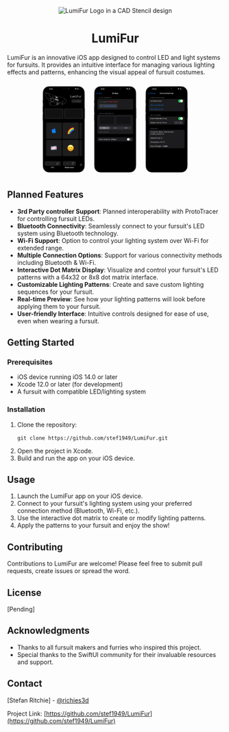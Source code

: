 <p align="center">
<picture>
<source media="(prefers-color-scheme: light)" srcset="https://github.com/stef1949/LumiFur/blob/ab25593c41cac15a84b33315575f0e78f2f03eee/.github/Assets/Page23.svg" height="200">
<source media="(prefers-color-scheme: dark)" srcset="https://github.com/stef1949/LumiFur/blob/main/.github/Assets/Page23inverted.svg" height="200">
<img alt="LumiFur Logo in a CAD Stencil design"> 
</picture>
</p>
<h1 align="center">
LumiFur
</h1>

LumiFur is an innovative iOS app designed to control LED and light systems for fursuits. It provides an intuitive interface for managing various lighting effects and patterns, enhancing the visual appeal of fursuit costumes.

<p align="center" style="display: flex; justify-content: center; flex-wrap: nowrap;">
  <img width="100" alt="image" src="https://github.com/stef1949/LumiFur/blob/main/docs/Devices-2.png" style="margin: 10px;">
  <img width="100" alt="image" src="https://github.com/stef1949/LumiFur/blob/main/docs/Devices-3.png" style="margin: 10px;">
  <img width="100" alt="image" src="https://github.com/stef1949/LumiFur/blob/main/docs/Devices-4.png" style="margin: 10px;">
</p>

## Planned Features
- **3rd Party controller Support**: Planned interoperability with ProtoTracer for controlling fursuit LEDs.
- **Bluetooth Connectivity**: Seamlessly connect to your fursuit's LED system using Bluetooth technology.
- **Wi-Fi Support**: Option to control your lighting system over Wi-Fi for extended range.
- **Multiple Connection Options**: Support for various connectivity methods including Bluetooth & Wi-Fi.
- **Interactive Dot Matrix Display**: Visualize and control your fursuit's LED patterns with a 64x32 or 8x8 dot matrix interface.
- **Customizable Lighting Patterns**: Create and save custom lighting sequences for your fursuit.
- **Real-time Preview**: See how your lighting patterns will look before applying them to your fursuit.
- **User-friendly Interface**: Intuitive controls designed for ease of use, even when wearing a fursuit.

## Getting Started

### Prerequisites

- iOS device running iOS 14.0 or later
- Xcode 12.0 or later (for development)
- A fursuit with compatible LED/lighting system

### Installation

1. Clone the repository:
   ```
   git clone https://github.com/stef1949/LumiFur.git
   ```
2. Open the project in Xcode.
3. Build and run the app on your iOS device.

## Usage

1. Launch the LumiFur app on your iOS device.
2. Connect to your fursuit's lighting system using your preferred connection method (Bluetooth, Wi-Fi, etc.).
3. Use the interactive dot matrix to create or modify lighting patterns.
4. Apply the patterns to your fursuit and enjoy the show!

## Contributing

Contributions to LumiFur are welcome! Please feel free to submit pull requests, create issues or spread the word.

## License

[Pending]

## Acknowledgments

- Thanks to all fursuit makers and furries who inspired this project.
- Special thanks to the SwiftUI community for their invaluable resources and support.

## Contact

[Stefan Ritchie] - [@richies3d](https://twitter.com/richies3d)

Project Link: [https://github.com/stef1949/LumiFur](https://github.com/stef1949/LumiFur)
